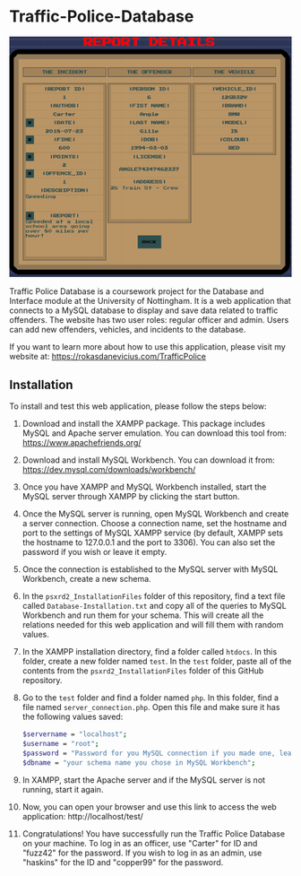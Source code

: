 # Traffic-Police-Database
![](1.png)

Traffic Police Database is a coursework project for the Database and Interface module at the University of Nottingham. It is a web application that connects to a MySQL database to display and save data related to traffic offenders. The website has two user roles: regular officer and admin. Users can add new offenders, vehicles, and incidents to the database.

If you want to learn more about how to use this application, please visit my website at: https://rokasdanevicius.com/TrafficPolice

## Installation

To install and test this web application, please follow the steps below:

1. Download and install the XAMPP package. This package includes MySQL and Apache server emulation. You can download this tool from: https://www.apachefriends.org/
2. Download and install MySQL Workbench. You can download it from: https://dev.mysql.com/downloads/workbench/
3. Once you have XAMPP and MySQL Workbench installed, start the MySQL server through XAMPP by clicking the start button.
4. Once the MySQL server is running, open MySQL Workbench and create a server connection. Choose a connection name, set the hostname and port to the settings of MySQL XAMPP service (by default, XAMPP sets the hostname to 127.0.0.1 and the port to 3306). You can also set the password if you wish or leave it empty.
5. Once the connection is established to the MySQL server with MySQL Workbench, create a new schema.
6. In the `psxrd2_InstallationFiles` folder of this repository, find a text file called `Database-Installation.txt` and copy all of the queries to MySQL Workbench and run them for your schema. This will create all the relations needed for this web application and will fill them with random values.
7. In the XAMPP installation directory, find a folder called `htdocs`. In this folder, create a new folder named `test`. In the `test` folder, paste all of the contents from the `psxrd2_InstallationFiles` folder of this GitHub repository.
8. Go to the `test` folder and find a folder named `php`. In this folder, find a file named `server_connection.php`. Open this file and make sure it has the following values saved:



    ```bash
    $servername = "localhost";
    $username = "root";
    $password = "Password for you MySQL connection if you made one, leave empty otherwise";
    $dbname = "your schema name you chose in MySQL Workbench";
    ```


9. In XAMPP, start the Apache server and if the MySQL server is not running, start it again.
10. Now, you can open your browser and use this link to access the web application: http://localhost/test/
11. Congratulations! You have successfully run the Traffic Police Database on your machine. To log in as an officer, use "Carter" for ID and "fuzz42" for the password. If you wish to log in as an admin, use "haskins" for the ID and "copper99" for the password.

